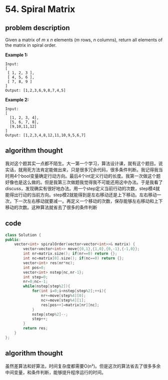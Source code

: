 # 54. Spiral Matrix

## problem description

Given a matrix of _m_ x _n_ elements \(_m_ rows, _n_ columns\), return all elements of the matrix in spiral order.

**Example 1:**

```text
Input:
[
 [ 1, 2, 3 ],
 [ 4, 5, 6 ],
 [ 7, 8, 9 ]
]
Output: [1,2,3,6,9,8,7,4,5]
```

**Example 2:**

```text
Input:
[
  [1, 2, 3, 4],
  [5, 6, 7, 8],
  [9,10,11,12]
]
Output: [1,2,3,4,8,12,11,10,9,5,6,7]
```

## algorithm thought

我对这个题其实一点都不陌生。大一第一个学习，算法设计课，就有这个题目。说实话，就用死方法肯定能做出来，只是很多冗余代码，很多条件判断。我记得我当时用4个bool变量确定行动方向。最后4个int定义行动的长度。我第一次做这个题好像也是这么做的。但是我第三次做题我觉得我不可能还用这中办法。于是我看了discuss，发现确实有很好地办法。用一个step定义当前行动的次数，step模4就能得出行动的当前方向。step模2就能得到是左右移动还是上下移动。左右移动一次，下一次左右移动就要减一。再定义一个移动的次数，保存能够左右移动和上下移动的次数。这种算法就省去了很多的条件判断

## code

```cpp
class Solution {
public:
    vector<int> spiralOrder(vector<vector<int>>& matrix) {
        vector<vector<int>> move{{0,1},{1,0},{0,-1},{-1,0}};
        int nr=matrix.size(); if(nr==0) return {};
        int nc=matrix[0].size(); if(nc==0) return {};
        vector<int> res(nr*nc);
        int pos=0;
        vector<int> nstep{nc,nr-1};
        int step=0;
        nr=0;nc=-1;
        while(nstep[step%2]){
            for(int i=0;i<nstep[step%2];++i){
                nr+=move[step%4][0];
                nc+=move[step%4][1];
                res[pos++]=matrix[nr][nc];
            }
            nstep[step%2]--;
            step++;
        }
        return res;
    }
};
```

## algorithm thought

虽然差算法和好算法，时间复杂度都需要O\(n²\)。但是这次的算法省去了很多多余中间变量，和条件判断，能够提升程序运行的时间。

